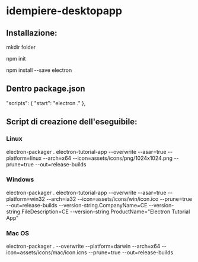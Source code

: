 # idempiere-desktopapp

## Installazione:

mkdir folder

npm init

npm install --save electron

## Dentro package.json

"scripts": {
    "start": "electron ."
  },
  
## Script di creazione dell'eseguibile:

### Linux

electron-packager . electron-tutorial-app --overwrite --asar=true --platform=linux --arch=x64 --icon=assets/icons/png/1024x1024.png --prune=true --out=release-builds

### Windows

electron-packager . electron-tutorial-app --overwrite --asar=true --platform=win32 --arch=ia32 --icon=assets/icons/win/icon.ico --prune=true --out=release-builds --version-string.CompanyName=CE --version-string.FileDescription=CE --version-string.ProductName="Electron Tutorial App"

### Mac OS

electron-packager . --overwrite --platform=darwin --arch=x64 --icon=assets/icons/mac/icon.icns --prune=true --out=release-builds

